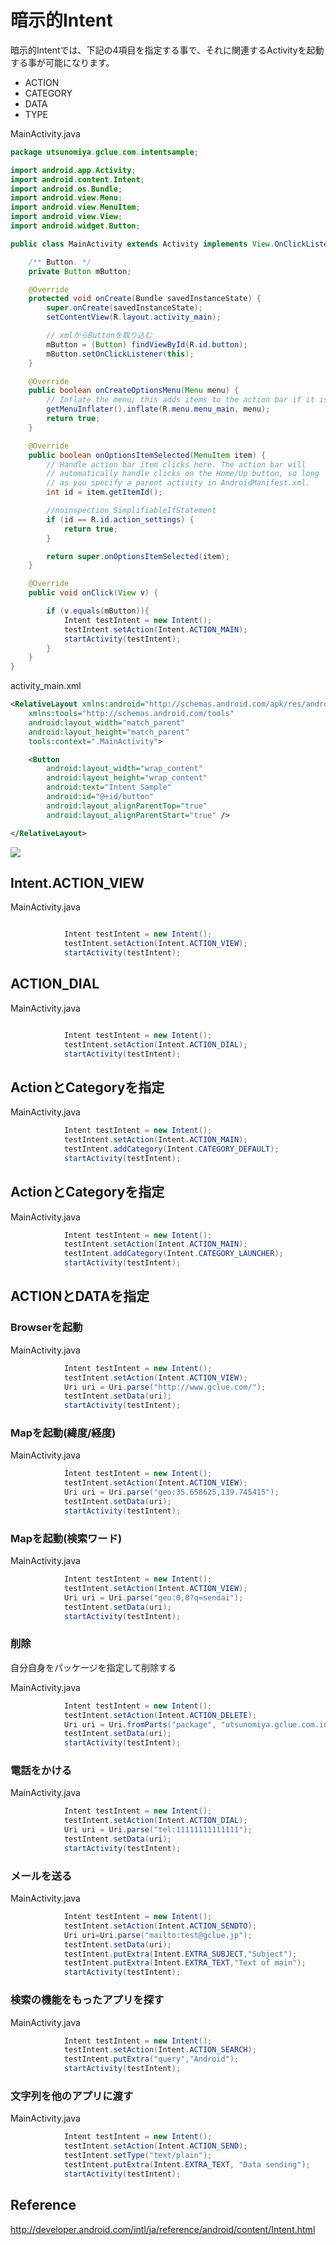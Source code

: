 # 暗示的Intent

暗示的Intentでは、下記の4項目を指定する事で、それに関連するActivityを起動する事が可能になります。

* ACTION
* CATEGORY
* DATA
* TYPE


MainActivity.java
```java
package utsunomiya.gclue.com.intentsample;

import android.app.Activity;
import android.content.Intent;
import android.os.Bundle;
import android.view.Menu;
import android.view.MenuItem;
import android.view.View;
import android.widget.Button;

public class MainActivity extends Activity implements View.OnClickListener {

    /** Button. */
    private Button mButton;

    @Override
    protected void onCreate(Bundle savedInstanceState) {
        super.onCreate(savedInstanceState);
        setContentView(R.layout.activity_main);

        // xmlからButtonを取り込む
        mButton = (Button) findViewById(R.id.button);
        mButton.setOnClickListener(this);
    }

    @Override
    public boolean onCreateOptionsMenu(Menu menu) {
        // Inflate the menu; this adds items to the action bar if it is present.
        getMenuInflater().inflate(R.menu.menu_main, menu);
        return true;
    }

    @Override
    public boolean onOptionsItemSelected(MenuItem item) {
        // Handle action bar item clicks here. The action bar will
        // automatically handle clicks on the Home/Up button, so long
        // as you specify a parent activity in AndroidManifest.xml.
        int id = item.getItemId();

        //noinspection SimplifiableIfStatement
        if (id == R.id.action_settings) {
            return true;
        }

        return super.onOptionsItemSelected(item);
    }

    @Override
    public void onClick(View v) {

        if (v.equals(mButton)){
            Intent testIntent = new Intent();
            testIntent.setAction(Intent.ACTION_MAIN);
            startActivity(testIntent);
        }
    }
}

```

activity_main.xml
```xml
<RelativeLayout xmlns:android="http://schemas.android.com/apk/res/android"
    xmlns:tools="http://schemas.android.com/tools" 
    android:layout_width="match_parent"
    android:layout_height="match_parent" 
    tools:context=".MainActivity">

    <Button
        android:layout_width="wrap_content"
        android:layout_height="wrap_content"
        android:text="Intent Sample"
        android:id="@+id/button"
        android:layout_alignParentTop="true"
        android:layout_alignParentStart="true" />

</RelativeLayout>
```

![](./img-intent/intent001.png)


## Intent.ACTION_VIEW

MainActivity.java
```java

            Intent testIntent = new Intent();
            testIntent.setAction(Intent.ACTION_VIEW);
            startActivity(testIntent);
```

## ACTION_DIAL

MainActivity.java
```java

            Intent testIntent = new Intent();
            testIntent.setAction(Intent.ACTION_DIAL);
            startActivity(testIntent);
```

## ActionとCategoryを指定

MainActivity.java
```java
            Intent testIntent = new Intent();
            testIntent.setAction(Intent.ACTION_MAIN);
            testIntent.addCategory(Intent.CATEGORY_DEFAULT);
            startActivity(testIntent);
```

## ActionとCategoryを指定

MainActivity.java
```java
            Intent testIntent = new Intent();
            testIntent.setAction(Intent.ACTION_MAIN);
            testIntent.addCategory(Intent.CATEGORY_LAUNCHER);
            startActivity(testIntent);
```

## ACTIONとDATAを指定

### Browserを起動

MainActivity.java
```java
            Intent testIntent = new Intent();
            testIntent.setAction(Intent.ACTION_VIEW);
            Uri uri = Uri.parse("http://www.gclue.com/");
            testIntent.setData(uri);
            startActivity(testIntent);
```

### Mapを起動(緯度/経度)

MainActivity.java
```java
            Intent testIntent = new Intent();
            testIntent.setAction(Intent.ACTION_VIEW);
            Uri uri = Uri.parse("geo:35.658625,139.745415");
            testIntent.setData(uri);
            startActivity(testIntent);
```

### Mapを起動(検索ワード)

MainActivity.java
```java
            Intent testIntent = new Intent();
            testIntent.setAction(Intent.ACTION_VIEW);
            Uri uri = Uri.parse("geo:0,0?q=sendai");
            testIntent.setData(uri);
            startActivity(testIntent);

```
### 削除
自分自身をパッケージを指定して削除する

MainActivity.java
```java
            Intent testIntent = new Intent();
            testIntent.setAction(Intent.ACTION_DELETE);
            Uri uri = Uri.fromParts("package", "utsunomiya.gclue.com.intentsample", null);
            testIntent.setData(uri);
            startActivity(testIntent);
```

### 電話をかける

MainActivity.java
```java
            Intent testIntent = new Intent();
            testIntent.setAction(Intent.ACTION_DIAL);
            Uri uri = Uri.parse("tel:11111111111111");
            testIntent.setData(uri);
            startActivity(testIntent);
```

### メールを送る
MainActivity.java
```java
            Intent testIntent = new Intent();
            testIntent.setAction(Intent.ACTION_SENDTO);
            Uri uri=Uri.parse("mailto:test@gclue.jp");
            testIntent.setData(uri);
            testIntent.putExtra(Intent.EXTRA_SUBJECT,"Subject");
            testIntent.putExtra(Intent.EXTRA_TEXT,"Text of main");
            startActivity(testIntent);
```
    

### 検索の機能をもったアプリを探す

MainActivity.java
```java
            Intent testIntent = new Intent();
            testIntent.setAction(Intent.ACTION_SEARCH);
            testIntent.putExtra("query","Android");
            startActivity(testIntent);
```

### 文字列を他のアプリに渡す

MainActivity.java
```java
            Intent testIntent = new Intent();
            testIntent.setAction(Intent.ACTION_SEND);
            testIntent.setType("text/plain");
            testIntent.putExtra(Intent.EXTRA_TEXT, "Data sending");
            startActivity(testIntent);
```


## Reference

http://developer.android.com/intl/ja/reference/android/content/Intent.html